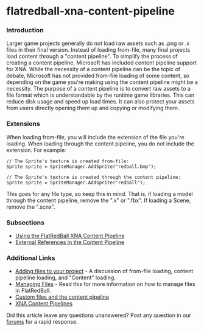 # flatredball-xna-content-pipeline

### Introduction

Larger game projects generally do not load raw assets such as .png or .x files in their final version. Instead of loading from-file, many final projects load content through a "content pipeline". To simplify the process of creating a content pipeline, Microsoft has included content pipeline support for XNA. While the necessity of a content pipeline can be the topic of debate, Microsoft has not provided from-file loading of some content, so depending on the game you're making using the content pipeline might be a necessity. The purpose of a content pipeline is to convert raw assets to a file format which is understandable by the runtime game libraries. This can reduce disk usage and speed up load times. It can also protect your assets from users directly opening them up and copying or modifying them.

### Extensions

When loading from-file, you will include the extension of the file you're loading. When loading through the content pipeline, you do not include the extension. For example:

```
// The Sprite's texture is created from-file:
Sprite sprite = SpriteManager.AddSprite("redball.bmp");

// The Sprite's texture is created through the content pipeline:
Sprite sprite = SpriteManager.AddSprite("redball");
```

This goes for any file type, so keep this in mind. That is, if loading a model through the content pipeline, remove the ".x" or ".fbx". If loading a Scene, remove the ".scnx".

### Subsections

* [Using the FlatRedBall XNA Content Pipeline](../../../../frb/docs/index.php)
* [External References in the Content Pipeline](../../../../frb/docs/index.php)

### Additional Links

* [Adding files to your project](../../../../frb/docs/index.php) - A discussion of from-file loading, content pipeline loading, and "Content" loading.
* [Managing Files](../../../../frb/docs/index.php) - Read this for more information on how to manage files in FlatRedBall.
* [Custom files and the content pipeline](../../../../frb/docs/index.php)
* [XNA Content Pipelines](../../../../frb/docs/index.php)

Did this article leave any questions unanswered? Post any question in our [forums](../../../../frb/forum.md) for a rapid response.
